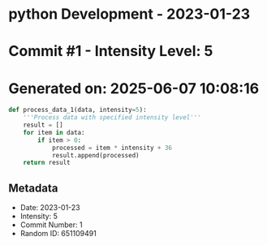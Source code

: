 ﻿# python Development - 2023-01-23
# Commit #1 - Intensity Level: 5
# Generated on: 2025-06-07 10:08:16
```python
def process_data_1(data, intensity=5):
    '''Process data with specified intensity level'''
    result = []
    for item in data:
        if item > 0:
            processed = item * intensity + 36
            result.append(processed)
    return result
```
## Metadata
- Date: 2023-01-23
- Intensity: 5
- Commit Number: 1
- Random ID: 651109491
